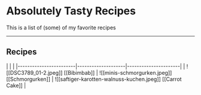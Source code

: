 # Absolutely Tasty Recipes

This is a list of (some) of my favorite recipes

***

## Recipes
|                                       |                                 |
|------------------------|--------------------|----------------------|
| ![[DSC3789_01-2.jpeg]]  [[Bibimbab]] | ![[minis-schmorgurken.jpeg]]
[[Schmorgurken]] |
![[saftiger-karotten-walnuss-kuchen.jpeg]]
[[Carrot Cake]] |




